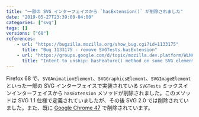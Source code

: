 ```yaml
---
title: "一部の SVG インターフェイスから `hasExtension()` が削除されました"
date: "2019-05-27T23:39:00-04:00"
categories: ["svg"]
tags: []
versions: ["68"]
references:
    - url: "https://bugzilla.mozilla.org/show_bug.cgi?id=1133175"
      title: "Bug 1133175 - remove SVGTests.hasExtension"
    - url: "https://groups.google.com/d/topic/mozilla.dev.platform/WLNCdEM1x44/discussion"
      title: "Intent to unship: hasFeature() method on some SVG elements"
---
```

Firefox 68 で、`SVGAnimationElement`、`SVGGraphicsElement`、`SVGImageElement` といった一部の SVG インターフェイスで実装されている `SVGTests` ミックスインインターフェイスから `hasExtension` メソッドが削除されました。このメソッドは SVG 1.1 仕様で定義されていましたが、その後 SVG 2.0 では削除されていました。また、既に [Google Chrome 47](https://www.chromestatus.com/feature/5473526421127168) で削除されています。
